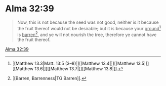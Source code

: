 # Alma 32:39

> Now, this is not because the seed was not good, neither is it because the fruit thereof would not be desirable; but it is because your <u>ground</u>[^a] is <u>barren</u>[^b], and ye will not nourish the tree, therefore ye cannot have the fruit thereof.

[Alma 32:39](https://www.churchofjesuschrist.org/study/scriptures/bofm/alma/32?lang=eng&id=p39#p39)


[^a]: [[Matthew 13.3|Matt. 13:5 (3–8)]][[Matthew 13.4|]][[Matthew 13.5|]][[Matthew 13.6|]][[Matthew 13.7|]][[Matthew 13.8|]].  
[^b]: [[Barren, Barrenness|TG Barren]].  
